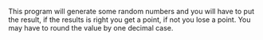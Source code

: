 This program will generate some random numbers and you will have to put the result, if the results is right you get a point, if not you lose a point.
You may have to round the value by one decimal case.

